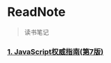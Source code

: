 # ReadNote
> 读书笔记

### [1. JavaScript权威指南(第7版)](https://github.com/GuangkunYu/ReadNote/tree/main/JavaScript%E6%9D%83%E5%A8%81%E6%8C%87%E5%8D%97(%E7%AC%AC7%E7%89%88))
